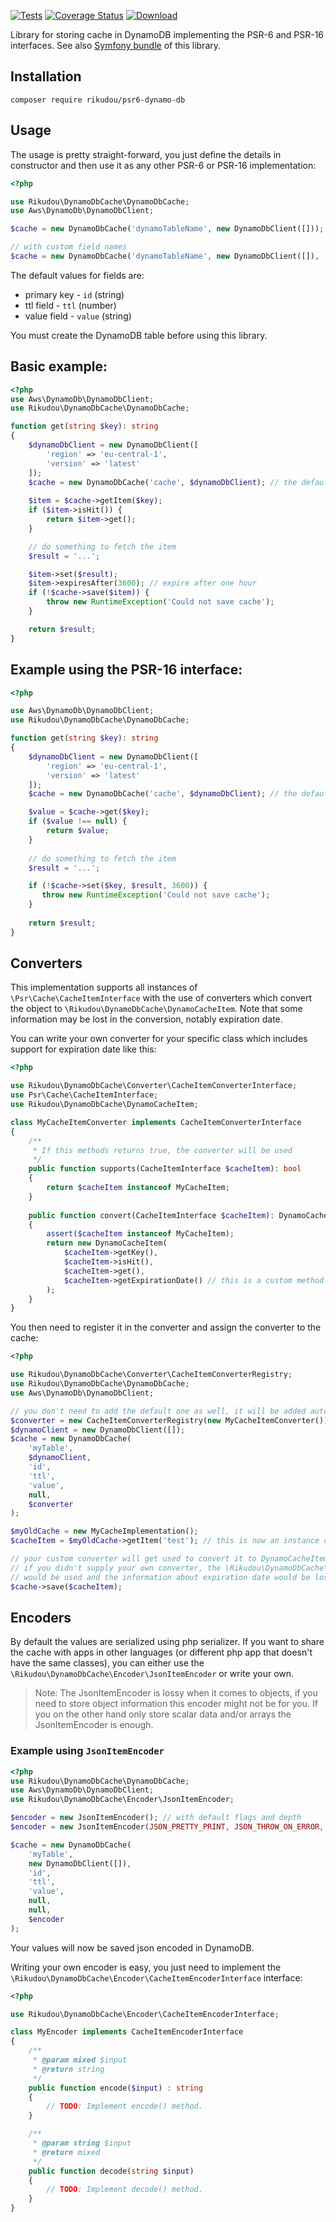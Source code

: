 [![Tests](https://github.com/RikudouSage/DynamoDbCachePsr6/workflows/Tests/badge.svg)](https://github.com/RikudouSage/DynamoDbCachePsr6/actions?query=workflow%3ATests)
[![Coverage Status](https://coveralls.io/repos/github/RikudouSage/DynamoDbCachePsr6/badge.svg?branch=master)](https://coveralls.io/github/RikudouSage/DynamoDbCachePsr6?branch=master)
[![Download](https://img.shields.io/packagist/dt/rikudou/psr6-dynamo-db.svg)](https://packagist.org/packages/rikudou/psr6-dynamo-db)

Library for storing cache in DynamoDB implementing the PSR-6 and PSR-16 interfaces.
See also [Symfony bundle](https://github.com/RikudouSage/DynamoDbCachePsr6Bundle) of this library.

## Installation

`composer require rikudou/psr6-dynamo-db`

## Usage

The usage is pretty straight-forward, you just define the details in constructor and then use it as any other
PSR-6 or PSR-16 implementation:

```php
<?php

use Rikudou\DynamoDbCache\DynamoDbCache;
use Aws\DynamoDb\DynamoDbClient;

$cache = new DynamoDbCache('dynamoTableName', new DynamoDbClient([]));

// with custom field names
$cache = new DynamoDbCache('dynamoTableName', new DynamoDbClient([]), 'customPrimaryKeyField', 'customTtlField', 'customValueField');
```

The default values for fields are:
- primary key - `id` (string)
- ttl field - `ttl` (number)
- value field - `value` (string)

You must create the DynamoDB table before using this library.

## Basic example:

```php
<?php
use Aws\DynamoDb\DynamoDbClient;
use Rikudou\DynamoDbCache\DynamoDbCache;

function get(string $key): string
{
    $dynamoDbClient = new DynamoDbClient([
        'region' => 'eu-central-1',
        'version' => 'latest'
    ]);
    $cache = new DynamoDbCache('cache', $dynamoDbClient); // the default field names are used - id, ttl and value
    
    $item = $cache->getItem($key);
    if ($item->isHit()) {
        return $item->get();    
    }

    // do something to fetch the item
    $result = '...';

    $item->set($result);
    $item->expiresAfter(3600); // expire after one hour
    if (!$cache->save($item)) {
        throw new RuntimeException('Could not save cache');
    }

    return $result;
}
```

## Example using the PSR-16 interface:

```php
<?php

use Aws\DynamoDb\DynamoDbClient;
use Rikudou\DynamoDbCache\DynamoDbCache;

function get(string $key): string
{
    $dynamoDbClient = new DynamoDbClient([
        'region' => 'eu-central-1',
        'version' => 'latest'
    ]);
    $cache = new DynamoDbCache('cache', $dynamoDbClient); // the default field names are used - id, ttl and value

    $value = $cache->get($key);
    if ($value !== null) {
        return $value;
    }
    
    // do something to fetch the item
    $result = '...';

    if (!$cache->set($key, $result, 3600)) {
       throw new RuntimeException('Could not save cache');     
    }
    
    return $result;
}
```

## Converters

This implementation supports all instances of `\Psr\Cache\CacheItemInterface` with the use of converters which
convert the object to `\Rikudou\DynamoDbCache\DynamoCacheItem`. Note that some information may be lost in the
conversion, notably expiration date.

You can write your own converter for your specific class which includes support for expiration date like this:

```php
<?php

use Rikudou\DynamoDbCache\Converter\CacheItemConverterInterface;
use Psr\Cache\CacheItemInterface;
use Rikudou\DynamoDbCache\DynamoCacheItem;

class MyCacheItemConverter implements CacheItemConverterInterface
{
    /**
     * If this methods returns true, the converter will be used
     */
    public function supports(CacheItemInterface $cacheItem): bool
    {
        return $cacheItem instanceof MyCacheItem;
    }
    
    public function convert(CacheItemInterface $cacheItem): DynamoCacheItem
    {
        assert($cacheItem instanceof MyCacheItem);
        return new DynamoCacheItem(
            $cacheItem->getKey(),
            $cacheItem->isHit(),
            $cacheItem->get(),
            $cacheItem->getExpirationDate() // this is a custom method from the hypothetical MyCacheItem
        );
    }
}
```

You then need to register it in the converter and assign the converter to the cache:

```php
<?php

use Rikudou\DynamoDbCache\Converter\CacheItemConverterRegistry;
use Rikudou\DynamoDbCache\DynamoDbCache;
use Aws\DynamoDb\DynamoDbClient;

// you don't need to add the default one as well, it will be added automatically if it's missing
$converter = new CacheItemConverterRegistry(new MyCacheItemConverter());
$dynamoClient = new DynamoDbClient([]);
$cache = new DynamoDbCache(
    'myTable',
    $dynamoClient,
    'id',
    'ttl',
    'value',
    null,
    $converter
);

$myOldCache = new MyCacheImplementation();
$cacheItem = $myOldCache->getItem('test'); // this is now an instance of MyCacheItem

// your custom converter will get used to convert it to DynamoCacheItem
// if you didn't supply your own converter, the \Rikudou\DynamoDbCache\Converter\DefaultCacheItemConverter
// would be used and the information about expiration date would be lost
$cache->save($cacheItem);
```

## Encoders

By default the values are serialized using php serializer. If you want to share the cache with apps
in other languages (or different php app that doesn't have the same classes), you can either use the
`\Rikudou\DynamoDbCache\Encoder\JsonItemEncoder` or write your own.

> Note: The JsonItemEncoder is lossy when it comes to objects, if you need to store object information
> this encoder might not be for you. If you on the other hand only store scalar data and/or arrays
> the JsonItemEncoder is enough.

### Example using `JsonItemEncoder`

```php
<?php
use Rikudou\DynamoDbCache\DynamoDbCache;
use Aws\DynamoDb\DynamoDbClient;
use Rikudou\DynamoDbCache\Encoder\JsonItemEncoder;

$encoder = new JsonItemEncoder(); // with default flags and depth
$encoder = new JsonItemEncoder(JSON_PRETTY_PRINT, JSON_THROW_ON_ERROR, 100); // with custom encode and decode flags and depth

$cache = new DynamoDbCache(
    'myTable',
    new DynamoDbClient([]),
    'id',
    'ttl',
    'value',
    null,
    null,
    $encoder
);
```

Your values will now be saved json encoded in DynamoDB.

Writing your own encoder is easy, you just need to implement the
`\Rikudou\DynamoDbCache\Encoder\CacheItemEncoderInterface` interface:

```php
<?php

use Rikudou\DynamoDbCache\Encoder\CacheItemEncoderInterface;

class MyEncoder implements CacheItemEncoderInterface
{
    /**
     * @param mixed $input
     * @return string
     */
    public function encode($input) : string
    {
        // TODO: Implement encode() method.
    }

    /**
     * @param string $input
     * @return mixed
     */
    public function decode(string $input)
    {
        // TODO: Implement decode() method.
    }
}
```
